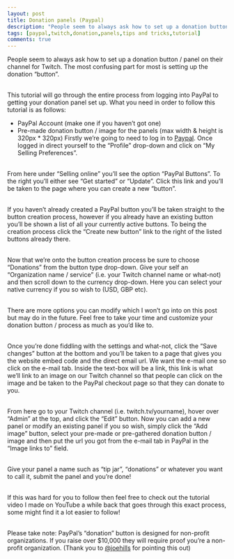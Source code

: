 ```yaml
---
layout: post
title: Donation panels (Paypal)
description: "People seem to always ask how to set up a donation button / panel on their channel for Twitch. The most confusing part for most is setting up the donation “button”."
tags: [paypal,twitch,donation,panels,tips and tricks,tutorial]
comments: true
---
```


People seem to always ask how to set up a donation button / panel on their channel for Twitch. The most confusing part for most is setting up the donation “button”.

<br>This tutorial will go through the entire process from logging into PayPal to getting your donation panel set up. What you need in order to follow this tutorial is as follows:

* PayPal Account (make one if you haven’t got one)
* Pre-made donation button / image for the panels (max width & height is 320px * 320px) Firstly we’re going to need to log in to [Paypal](http://paypal.com). Once logged in direct yourself to the “Profile” drop-down and click on “My Selling Preferences”.

<br>From here under “Selling online” you’ll see the option “PayPal Buttons”. To the right you’ll either see “Get started” or “Update”. Click this link and you’ll be taken to the page where you can create a new “button”.

<br>If you haven’t already created a PayPal button you’ll be taken straight to the button creation process, however if you already have an existing button you’ll be shown a list of all your currently active buttons. To being the creation process click the “Create new button” link to the right of the listed buttons already there.

<br>Now that we’re onto the button creation process be sure to choose “Donations” from the button type drop-down. Give your self an “Organization name / service” (i.e. your Twitch channel name or what-not) and then scroll down to the currency drop-down. Here you can select your native currency if you so wish to (USD, GBP etc).

<br>There are more options you can modify which I won’t go into on this post but may do in the future. Feel free to take your time and customize your donation button / process as much as you’d like to. 

<br>Once you’re done fiddling with the settings and what-not, click the “Save changes” button at the bottom and you’ll be taken to a page that gives you the website embed code and the direct email url. We want the e-mail one so click on the e-mail tab. Inside the text-box will be a link, this link is what we’ll link to an image on our Twitch channel so that people can click on the image and be taken to the PayPal checkout page so that they can donate to you.

<br>From here go to your Twitch channel (i.e. twitch.tv/yourname), hover over “Admin” at the top, and click the “Edit” button. Now you can add a new panel or modify an existing panel if you so wish, simply click the “Add image” button, select your pre-made or pre-gathered donation button / image and then put the url you got from the e-mail tab in PayPal in the “Image links to” field.

<br>Give your panel a name such as “tip jar”, “donations” or whatever you want to call it, submit the panel and you’re done!

<br>If this was hard for you to follow then feel free to check out the tutorial video I made on YouTube a while back that goes through this exact process, some might find it a lot easier to follow! 

<br>Please take note: PayPal’s “donation” button is designed for non-profit organizations. If you raise over $10,000 they will require proof you’re a non-profit organization. (Thank you to [@joehills](http://twitter.com/joehills) for pointing this out)